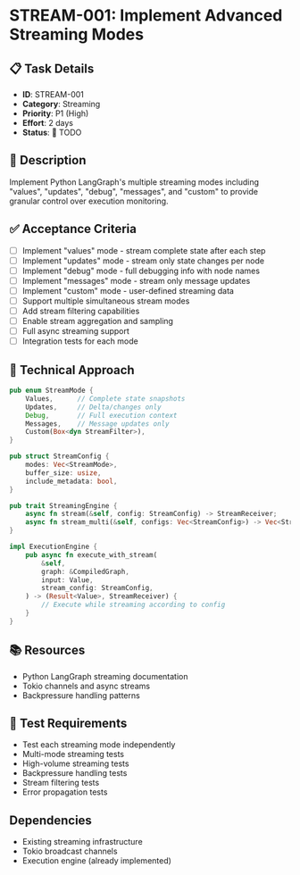# STREAM-001: Implement Advanced Streaming Modes

## 📋 Task Details
- **ID**: STREAM-001
- **Category**: Streaming
- **Priority**: P1 (High)
- **Effort**: 2 days
- **Status**: 🔴 TODO

## 📝 Description
Implement Python LangGraph's multiple streaming modes including "values", "updates", "debug", "messages", and "custom" to provide granular control over execution monitoring.

## ✅ Acceptance Criteria
- [ ] Implement "values" mode - stream complete state after each step
- [ ] Implement "updates" mode - stream only state changes per node
- [ ] Implement "debug" mode - full debugging info with node names
- [ ] Implement "messages" mode - stream only message updates
- [ ] Implement "custom" mode - user-defined streaming data
- [ ] Support multiple simultaneous stream modes
- [ ] Add stream filtering capabilities
- [ ] Enable stream aggregation and sampling
- [ ] Full async streaming support
- [ ] Integration tests for each mode

## 🔧 Technical Approach
```rust
pub enum StreamMode {
    Values,      // Complete state snapshots
    Updates,     // Delta/changes only
    Debug,       // Full execution context
    Messages,    // Message updates only
    Custom(Box<dyn StreamFilter>),
}

pub struct StreamConfig {
    modes: Vec<StreamMode>,
    buffer_size: usize,
    include_metadata: bool,
}

pub trait StreamingEngine {
    async fn stream(&self, config: StreamConfig) -> StreamReceiver;
    async fn stream_multi(&self, configs: Vec<StreamConfig>) -> Vec<StreamReceiver>;
}

impl ExecutionEngine {
    pub async fn execute_with_stream(
        &self,
        graph: &CompiledGraph,
        input: Value,
        stream_config: StreamConfig,
    ) -> (Result<Value>, StreamReceiver) {
        // Execute while streaming according to config
    }
}
```

## 📚 Resources
- Python LangGraph streaming documentation
- Tokio channels and async streams
- Backpressure handling patterns

## 🧪 Test Requirements
- Test each streaming mode independently
- Multi-mode streaming tests
- High-volume streaming tests
- Backpressure handling tests
- Stream filtering tests
- Error propagation tests

## Dependencies
- Existing streaming infrastructure
- Tokio broadcast channels
- Execution engine (already implemented)